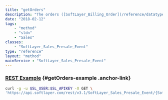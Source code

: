 ```yaml
---
title: "getOrders"
description: "The orders ([SoftLayer_Billing_Order](/reference/datatypes/SoftLayer_Billing_Order)) associated with this presale event that were created for the customer's account."
date: "2018-02-12"
tags:
    - "method"
    - "sldn"
    - "Sales"
classes:
    - "SoftLayer_Sales_Presale_Event"
type: "reference"
layout: "method"
mainService : "SoftLayer_Sales_Presale_Event"
---
```


### [REST Example](#getOrders-example) <a href="/article/rest/"><i class="fas fa-question"></i></a> {#getOrders-example .anchor-link} 
```bash
curl -g -u $SL_USER:$SL_APIKEY -X GET \
'https://api.softlayer.com/rest/v3.1/SoftLayer_Sales_Presale_Event/{SoftLayer_Sales_Presale_EventID}/getOrders'
```
